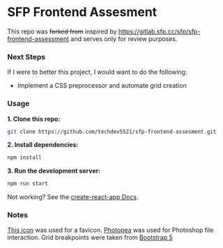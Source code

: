 # SFP Frontend Assesment

This repo was ~~forked from~~ inspired by https://gitlab.sfp.cc/sfp/sfp-frontend-assessment and serves only for review purposes.

### Next Steps
If I were to better this project, I would want to do the following:

- Implement a CSS preprocessor and automate grid creation

### Usage
**1. Clone this repo:**

```bash
git clone https://github.com/techdev5521/sfp-frontend-assesment.git
```

**2. Install dependencies:**
```bash
npm install
```

**3. Run the development server:**
```bash
npm run start
```

Not working? See the [create-react-app Docs](https://create-react-app.dev/).

### Notes
[This icon](https://favicon.io/emoji-favicons/film-projector/) was used for a favicon.
[Photopea](https://www.photopea.com/) was used for Photoshop file interaction.
Grid breakpoints were taken from [Bootstrap 5](https://getbootstrap.com/docs/5.0/layout/breakpoints/)